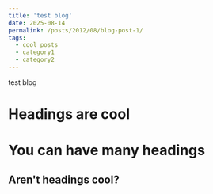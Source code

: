 ```yaml
---
title: 'test blog'
date: 2025-08-14
permalink: /posts/2012/08/blog-post-1/
tags:
  - cool posts
  - category1
  - category2
---
```


test blog

Headings are cool
======

You can have many headings
======

Aren't headings cool?
------